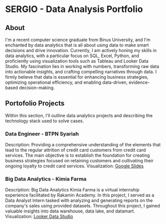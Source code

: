 # SERGIO - Data Analysis Portfolio
## About
I'm a recent computer science graduate from Binus University, and I'm enchanted by data analytics that is all about using data to make smart decisions and drive innovation. Currently, I am actively honing my skills in data analytics, with a particular focus on SQL, Excel, Python, and proficiently using visualization tools such as Tableau and Looker Data Studio. My fascination lies in working with numbers, transforming raw data into actionable insights, and crafting compelling narratives through data. I firmly believe that data is essential for enhancing business strategies, optimizing operational efficiency, and enabling data-driven, evidence-based decision-making.

## Portofolio Projects
Within this section, I'll outline data analytics projects and describing the technology stack used to solve cases.

### Data Engineer - BTPN Syariah
Description: Providing a comprehensive understanding of the elements that lead to the regular attrition of credit card customers from credit card services. The main objective is to establish the foundation for creating business strategies focused on retaining customers and cultivating their ongoing loyalty to credit card services.
Visualization: [Google Slides](https://docs.google.com/presentation/d/1YCw3hoYsnySL7Tm59vRzfMVKu7C7_AsDB7WGpSSV7dI/edit?usp=drive_link)

### Big Data Analytics - Kimia Farma
Description: Big Data Analytics Kimia Farma is a virtual internship experience facilitated by Rakamin Academy. In this project, I served as a Data Analyst Intern tasked with analyzing and generating reports on the company's sales using provided datasets. Throughout this project, I gained valuable insights into data warehouse, data lake, and datamart.
Visualization: [Looker Data Studio](https://lookerstudio.google.com/reporting/5fd77f0b-6fe6-4344-ad6d-8e54f86fd09f)
